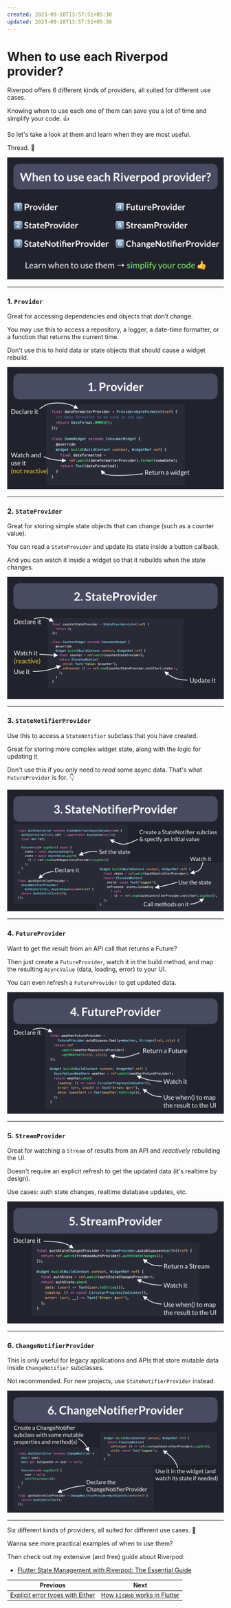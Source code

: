 ```yaml
---
created: 2023-09-18T13:57:51+05:30
updated: 2023-09-18T13:57:51+05:30
---
```

# When to use each Riverpod provider?

Riverpod offers 6 different kinds of providers, all suited for different use cases.

Knowing when to use each one of them can save you a lot of time and simplify your code. 👍

So let's take a look at them and learn when they are most useful.

Thread. 🧵

![](064.1-when-each-riverpod-provider.png)

---

### 1. `Provider`

Great for accessing dependencies and objects that don’t change.

You may use this to access a repository, a logger, a date-time formatter, or a function that returns the current time.

Don't use this to hold data or state objects that should cause a widget rebuild.

![](064.2-provider.png)

---

### 2. `StateProvider`

Great for storing simple state objects that can change (such as a counter value).

You can read a `StateProvider` and update its state inside a button callback.

And you can watch it inside a widget so that it rebuilds when the state changes.

![](064.3-state-provider.png)

---

### 3. `StateNotifierProvider`

Use this to access a `StateNotifier` subclass that you have created.

Great for storing more complex widget state, along with the logic for updating it.

Don't use this if you only need to *read* some async data. That's what `FutureProvider` is for. 👇

![](064.4-state-notifier-provider.png)

---

### 4. `FutureProvider`

Want to get the result from an API call that returns a Future?

Then just create a `FutureProvider`, watch it in the build method, and map the resulting `AsyncValue` (data, loading, error) to your UI.

You can even refresh a `FutureProvider` to get updated data.

![](064.5-future-provider.png)

---

### 5. `StreamProvider`

Great for watching a `Stream` of results from an API and *reactively* rebuilding the UI.

Doesn't require an explicit refresh to get the updated data (it's realtime by design).

Use cases: auth state changes, realtime database updates, etc.

![](064.6-stream-provider.png)

---

### 6. `ChangeNotifierProvider`

This is only useful for legacy applications and APIs that store mutable data inside `ChangeNotifier` subclasses.

Not recommended. For new projects, use `StateNotifierProvider` instead.

![](064.7-change-notifier-provider.png)

---

Six different kinds of providers, all suited for different use cases. 🚀

Wanna see more practical examples of when to use them?

Then check out my extensive (and free) guide about Riverpod:

- [Flutter State Management with Riverpod: The Essential Guide](https://codewithandrea.com/articles/flutter-state-management-riverpod/)

 

| Previous | Next |
| -------- | ---- |
| [Explicit error types with Either](../0063-either-type-fpdart/index.md) | [How `kIsWeb` works in Flutter](../0065-kIsWeb/index.md) |